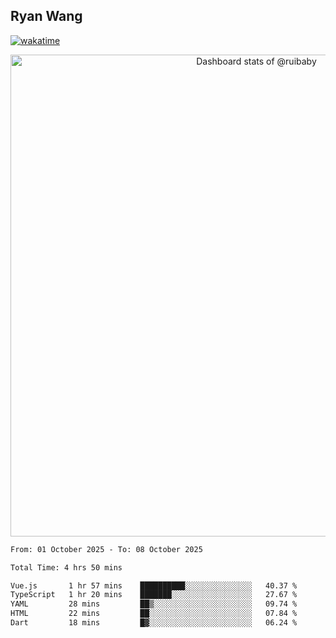## Ryan Wang

[![wakatime](https://wakatime.com/badge/user/6f4ce45f-b03c-4eb3-b701-4b95e0885d94.svg)](https://wakatime.com/@6f4ce45f-b03c-4eb3-b701-4b95e0885d94)

<!-- Copy-paste in your Readme.md file -->

<a href="https://next.ossinsight.io/widgets/official/compose-user-dashboard-stats?user_id=21301288" target="_blank" style="display: block" align="center">
  <picture>
    <source media="(prefers-color-scheme: dark)" srcset="https://next.ossinsight.io/widgets/official/compose-user-dashboard-stats/thumbnail.png?user_id=21301288&image_size=auto&color_scheme=dark" width="771" height="auto">
    <img alt="Dashboard stats of @ruibaby" src="https://next.ossinsight.io/widgets/official/compose-user-dashboard-stats/thumbnail.png?user_id=21301288&image_size=auto&color_scheme=light" width="771" height="auto">
  </picture>
</a>

<!-- Made with [OSS Insight](https://ossinsight.io/) -->


<!--START_SECTION:waka-->

```txt
From: 01 October 2025 - To: 08 October 2025

Total Time: 4 hrs 50 mins

Vue.js       1 hr 57 mins    ██████████░░░░░░░░░░░░░░░   40.37 %
TypeScript   1 hr 20 mins    ███████░░░░░░░░░░░░░░░░░░   27.67 %
YAML         28 mins         ██▒░░░░░░░░░░░░░░░░░░░░░░   09.74 %
HTML         22 mins         ██░░░░░░░░░░░░░░░░░░░░░░░   07.84 %
Dart         18 mins         █▓░░░░░░░░░░░░░░░░░░░░░░░   06.24 %
```

<!--END_SECTION:waka-->

